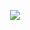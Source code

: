<p align="center">
  <img src="https://camo.githubusercontent.com/ec93ea59f1e686acbe4a6eeb0d7fce3beca2f628a79b11b162d9d017fb8c931a/68747470733a2f2f692e736b79726f636b2e6e65742f323334372f33383530323334372f706963732f333233343030383837315f315f345f4c687279427655762e676966" />
</p>
